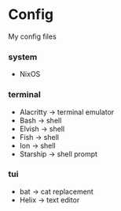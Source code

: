 # Config
My config files

### system
- NixOS

### terminal
- Alacritty &#8594; terminal emulator
- Bash &#8594; shell
- Elvish &#8594; shell
- Fish &#8594; shell
- Ion &#8594; shell
- Starship &#8594; shell prompt

### tui
- bat &#8594; cat replacement
- Helix &#8594; text editor
